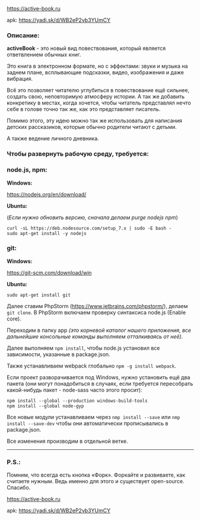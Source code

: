 https://active-book.ru

apk: https://yadi.sk/d/WB2eP2vb3YUmCY

### Описание:

**activeBook** - это новый вид повествования, который является ответвлением обычных книг.

Это книга в электронном формате, но с эффектами:
звуки и музыка на заднем плане, всплывающие подсказки, видео, изображения и даже вибрация.

Всё это позволяет читателю углубиться в повествование ещё сильнее, создать свою, неповторимую атмосферу истории. А так же добавить конкретику в местах, когда хочется, чтобы читатель представлял нечто себе в голове точно так же, как это представляет писатель.

Помимо этого, эту идею можно так же использовать для написания детских рассказиков, которые обычно родители читают с детьми.

А также ведение личного дневника.

### Чтобы развернуть рабочую среду, требуется:

### node.js, npm:

**Windows:**
 
https://nodejs.org/en/download/

**Ubuntu:**
 
(_Если нужно обновить версию, сначала делаем purge nodejs npm_)
```
curl -sL https://deb.nodesource.com/setup_7.x | sudo -E bash -
sudo apt-get install -y nodejs 
```

### git:
**Windows:**

https://git-scm.com/download/win

**Ubuntu:**
```
sudo apt-get install git
```

Далее ставим PhpStorm (https://www.jetbrains.com/phpstorm/), делаем ```git clone```.
В PhpStorm включаем проверку синтаксиса node.js (Enable core).

Переходим в папку app *(это корневой каталог нашего приложения, все дальнейшие консольные команды выполняем отталкиваясь от неё)*.

Далее выполняем ```npm install```, чтобы node.js установил все зависимости, указанные в package.json.

Также устанавливаем webpack глобально ```npm -g install webpack```.

Если проект разворачивается под Windows, нужно установить ещё два пакета (они могут понадобиться в случаях, если требуется пересобрать какой-нибудь пакет - node-sass часто этого просит):

```
npm install --global --production windows-build-tools
npm install --global node-gyp
```


Все новые модули устанавливаем через ```nmp install --save``` или ```nmp install --save-dev``` чтобы они автоматически прописывались в package.json.

Все изменения производим в отдельной ветке.

___

### P.S.:

Помним, что всегда есть кнопка «Форк». Форкайте и развиваете, как считаете нужным. Ведь именно для этого и существует open-source. Спасибо.

https://active-book.ru

apk: https://yadi.sk/d/WB2eP2vb3YUmCY